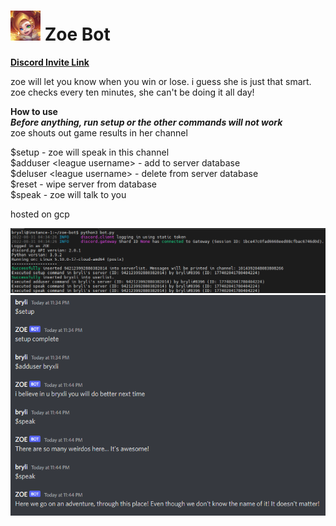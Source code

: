 # ![image](images/icon.png) Zoe Bot  

**[Discord Invite Link](https://discord.com/api/oauth2/authorize?client_id=1014214102459093105&permissions=2048&scope=bot)**  

zoe will let you know when you win or lose. i guess she is just that smart. zoe checks every ten minutes, she can't be doing it all day!

**How to use**  
***Before anything, run setup or the other commands will not work***  
zoe shouts out game results in her channel  

$setup - zoe will speak in this channel  
$adduser \<league username> - add to server database  
$deluser \<league username> - delete from server database  
$reset - wipe server from database  
$speak - zoe will talk to you  
  
hosted on gcp  

![image](images/console.png)  
![image](images/discord.png)  
